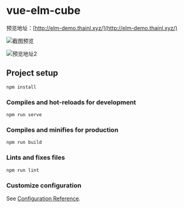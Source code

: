 # vue-elm-cube

预览地址：[http://elm-demo.thainl.xyz/](http://elm-demo.thainl.xyz/)

![截图预览](https://i.loli.net/2021/03/15/cWFoULfJh2Nz1il.png)



![预览地址2](https://i.loli.net/2021/03/15/LwDvdBWPO9lJ1bq.png)



## Project setup
```
npm install
```

### Compiles and hot-reloads for development
```
npm run serve
```

### Compiles and minifies for production
```
npm run build
```

### Lints and fixes files
```
npm run lint
```

### Customize configuration
See [Configuration Reference](https://cli.vuejs.org/config/).

